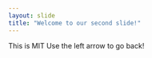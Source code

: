 ```yaml
---
layout: slide
title: "Welcome to our second slide!"
---
```

This is MIT
Use the left arrow to go back!
